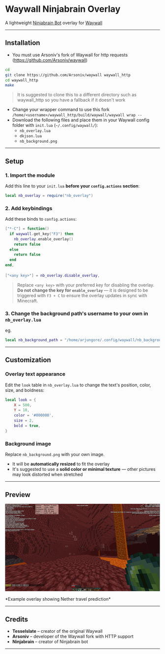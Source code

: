 # Waywall Ninjabrain Overlay

A lightweight [Ninjabrain Bot](https://github.com/Ninjabrain1/Ninjabrain-Bot) overlay for [Waywall](https://github.com/tesselslate/waywall)

---

## Installation
- You must use Arsoniv's fork of Waywall for http requests (https://github.com/Arsoniv/waywall)
```bash
cd
git clone https://github.com/Arsoniv/waywall waywall_http
cd waywall_http
make
```
> It is suggested to clone this to a different directory such as waywall_http so you have a fallback if it doesn't work
- Change your wrapper command to use this fork `/home/<username>/waywall_http/build/waywall/waywall wrap --`
- Download the following files and place them in your Waywall config folder with `init.lua` (`~/.config/waywall/`):
  - `nb_overlay.lua`
  - `dkjson.lua`
  - `nb_background.png`

---

## Setup
### 1. Import the module

Add this line to your `init.lua` **before your `config.actions` section**:

```lua
local nb_overlay = require("nb_overlay")
```

### 2. Add keybindings

Add these binds to `config.actions`:

```lua
["*-C"] = function()
  if waywall.get_key("F3") then
    nb_overlay.enable_overlay()
    return false
  else
    return false
  end
end,

["<any key>"] = nb_overlay.disable_overlay,
```
> Replace `<any key>` with your preferred key for disabling the overlay.
**Do not change the key for `enable_overlay`** — it is designed to be triggered with `F3 + C` to ensure the overlay updates in sync with Minecraft.

### 3. Change the background path's username to your own in `nb_overlay.lua`
eg.
```lua
local nb_background_path = "/home/arjungore/.config/waywall/nb_background.png"
```
---

## Customization

### Overlay text appearance
Edit the `look` table in `nb_overlay.lua` to change the text's position, color, size, and boldness:

```lua
local look = {
    X = 500,
    Y = 10,
    color = '#000000',
    size = 2,
    bold = true,
}
```

### Background image
Replace `nb_background.png` with your own image.  

- It will be **automatically resized** to fit the overlay
- It's suggested to use a **solid color or minimal texture** — other pictures may look distorted when stretched

---
## Preview
<p align="center">
  <img src="./preview.png" width="1000">
</p>
*Example overlay showing Nether travel prediction*

---

## Credits

- **Tesselslate** – creator of the original Waywall
- **Arsoniv** – developer of the Waywall fork with HTTP support
- **Ninjabrain** – creator of Ninjabrain bot

---

